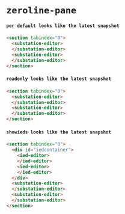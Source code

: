 # `zeroline-pane`

#### `per default looks like the latest snapshot`

```html
<section tabindex="0">
  <substation-editor>
  </substation-editor>
  <substation-editor>
  </substation-editor>
</section>

```

#### `readonly looks like the latest snapshot`

```html
<section tabindex="0">
  <substation-editor>
  </substation-editor>
  <substation-editor>
  </substation-editor>
</section>

```

#### `showieds looks like the latest snapshot`

```html
<section tabindex="0">
  <div id="iedcontainer">
    <ied-editor>
    </ied-editor>
    <ied-editor>
    </ied-editor>
  </div>
  <substation-editor>
  </substation-editor>
  <substation-editor>
  </substation-editor>
</section>

```


